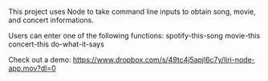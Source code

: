 This project uses Node to take command line inputs to obtain song, movie, and concert informations.

Users can enter one of the following functions:
    spotify-this-song
    movie-this
    concert-this
    do-what-it-says

Check out a demo: https://www.dropbox.com/s/49tc4j5apjl6c7y/liri-node-app.mov?dl=0